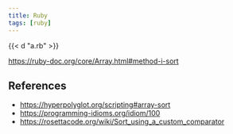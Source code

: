 ```yaml
---
title: Ruby
tags: [ruby]
---
```


{{< d "a.rb" >}}

<https://ruby-doc.org/core/Array.html#method-i-sort>

## References

- <https://hyperpolyglot.org/scripting#array-sort>
- <https://programming-idioms.org/idiom/100>
- <https://rosettacode.org/wiki/Sort_using_a_custom_comparator>
